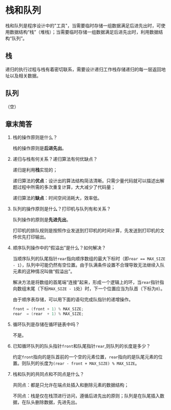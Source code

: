 # 栈和队列

栈和队列是程序设计中的"工具"，当需要临时存储一组数据满足后进先出时，可使用数据结构“栈”（堆栈）；当需要临时存储一组数据满足后进先出时，利用数据结构“队列”。

## 栈

递归的执行过程与栈有着密切联系，需要设计递归工作栈存储递归的每一层返回地址以及相关数据。

## 队列

（空）

## 章末简答

1. 栈的操作原则是什么？

   栈的操作原则是**后进先出**。

2. 递归与栈有何关系？递归算法有何优缺点？

   递归是利用**栈**实现的；
   
   递归算法的**优点**：设计出的算法结构简洁清晰。只需少量代码就可以描述出解题过程中所需的多次重复计算，大大减少了代码量；
   
   递归算法的**缺点**：时间空间消耗大，效率低。

3. 队列的操作原则是什么？打印机与队列有和关系？

   队列操作的原则是**先进先出**。
   
   打印机的排队规则是按照作业发送到打印机的时间计算，先发送到打印机的文件优先打印输出。

4. 顺序队列操作中的“假溢出”是什么？如何解决？

   当顺序队列的队尾指针`rear`指向顺序数组的最大下标时（即`rear == MAX_SIZE - 1`），队列中可能仍然有空位置。由于队满条件设置不合理导致无法继续入队元素的这种情况叫做“假溢出”。
   
   解决方法是将数组的首尾端“连接”起来，形成一个逻辑上的环，当`rear`指针指向数组末尾（下标`MAX_SIZE - 1`处）时，下一个位置应当为队首（下标为`0`）。
   
   由于顺序表存储，可以用下面的语句完成队指针的递增操作。

    ```cpp
    front = (front + 1) % MAX_SIZE;
    rear  = (rear  + 1) % MAX_SIZE;
    ```

5. 循环队列是存储在循环链表中吗？

   不是。

6. 已知循环队列的队头指针`front`和队尾指针`rear`,则队列的长度是多少？
   
   约定`front`指向的是队首前的一个空的元素位置，`rear`指向的是队尾元素的位置。则队列的长度为`(rear - front + MAX_SIZE) % MAX_SIZE`。

7. 栈和队列的共同点和不同点是什么？

   共同点：都是只允许在端点处插入和删除元素的数据结构；
   
   不同点：栈是仅在栈顶进行访问，遵循后进先出的原则；队列是在队尾插入数据，在队头删除数据，先进先出。


